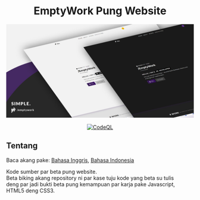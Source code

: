 <h1 align="center"> EmptyWork Pung Website</h1>
<p align="center">
<img src="src/images/emptywork.github.io-header.jpg" />
</p>

<div align="center">
  
 [![CodeQL](https://github.com/EmptyWork/emptywork.github.io/actions/workflows/codeql-analysis.yml/badge.svg)](https://github.com/EmptyWork/emptywork.github.io/actions/workflows/codeql-analysis.yml)
  
</div>

## Tentang  <a href="#tentang"></a>
Baca akang pake: <a href="README.md">Bahasa Inggris</a>, <a href="README.id-ID.md">Bahasa Indonesia</a>

Kode sumber par beta pung website.<br/>
Beta biking akang repository ni par kase tuju kode yang beta su tulis<br/> deng par jadi bukti beta pung kemampuan par karja pake Javascript, HTML5 deng CSS3.
